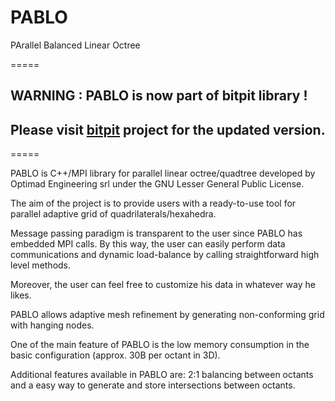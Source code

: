 PABLO
=====

PArallel Balanced Linear Octree

=====

## WARNING : PABLO is now part of bitpit library !
##          Please visit [bitpit](https://github.com/optimad/bitpit) project for the updated version.

=====


PABLO is C++/MPI library for parallel linear octree/quadtree developed by Optimad Engineering srl under the GNU Lesser General Public License. 

The aim of the project is to provide users with a ready-to-use tool for parallel adaptive grid of quadrilaterals/hexahedra. 

Message passing paradigm is transparent to the user since PABLO has embedded MPI calls. By this way, the user can easily perform data communications and dynamic load-balance by calling straightforward high level methods. 

Moreover, the user can feel free to customize his data in whatever way he likes. 

PABLO allows adaptive mesh refinement by generating non-conforming grid with hanging nodes. 

One of the main feature of PABLO is the low memory consumption in the basic configuration (approx. 30B per octant in 3D). 

Additional features available in PABLO are: 2:1 balancing between octants and a easy way to generate and store intersections between octants.

